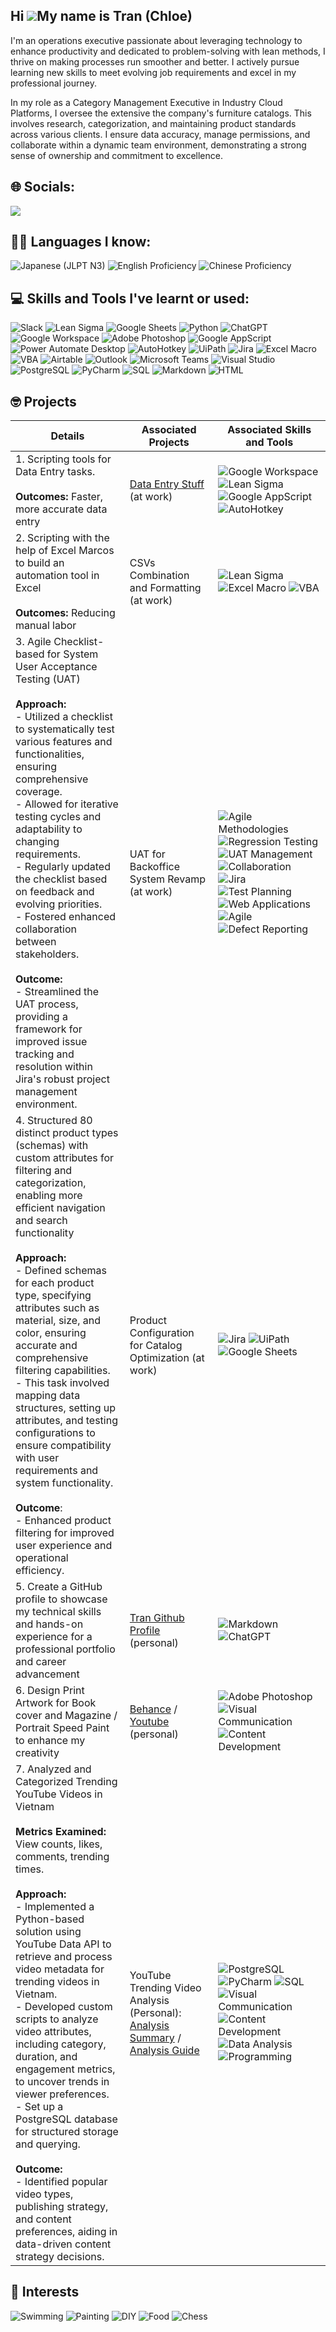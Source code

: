 ## Hi ![](https://user-images.githubusercontent.com/18350557/176309783-0785949b-9127-417c-8b55-ab5a4333674e.gif)My name is Tran (Chloe)

I'm an operations executive passionate about leveraging technology to enhance productivity and dedicated to problem-solving with lean methods, I thrive on making processes run smoother and better. I actively pursue learning new skills to meet evolving job requirements and excel in my professional journey.

In my role as a Category Management Executive in Industry Cloud Platforms, I oversee the extensive the company's furniture catalogs. This involves research, categorization, and maintaining product standards across various clients. I ensure data accuracy, manage permissions, and collaborate within a dynamic team environment, demonstrating a strong sense of ownership and commitment to excellence.

## 🌐 Socials:
<a href="https://vn.linkedin.com/in/duongngoctran">
    <img src="https://img.shields.io/badge/-LinkedIn-0072b1?&style=for-the-badge&logo=linkedin&logoColor=white" />
</a>

## 🧑‍🎓 Languages I know: 
![Japanese (JLPT N3)](https://img.shields.io/badge/Japanese%20(JLPT%20N3)-FFD700?style=for-the-badge) ![English Proficiency](https://img.shields.io/badge/English-00BFFF?style=for-the-badge) ![Chinese Proficiency](https://img.shields.io/badge/Chinese-FFD700?style=for-the-badge) 



## 💻 Skills and Tools I've learnt or used:
![Slack](https://img.shields.io/badge/Slack-4A154B?style=for-the-badge&logo=slack&logoColor=white)
![Lean Sigma](https://img.shields.io/badge/Lean%20Sigma-0A57E4?style=for-the-badge) ![Google Sheets](https://img.shields.io/badge/Google_Sheets-34A853?style=for-the-badge&logo=googlesheets&logoColor=white) ![Python](https://img.shields.io/badge/python-3670A0?style=for-the-badge&logo=python&logoColor=ffdd54) ![ChatGPT](https://img.shields.io/badge/ChatGPT-3366ff?style=for-the-badge&logo=ai&logoColor=white) ![Google Workspace](https://img.shields.io/badge/Google_Workspace-32A9CE?style=for-the-badge&logo=google&logoColor=white)
![Adobe Photoshop](https://img.shields.io/badge/adobe%20photoshop-%2331A8FF.svg?style=for-the-badge&logo=adobe%20photoshop&logoColor=white) ![Google AppScript](https://img.shields.io/badge/Google%20AppScript-3670A0?style=for-the-badge&logo=google&logoColor=white) ![Power Automate Desktop](https://img.shields.io/badge/Power%20Automate%20Desktop-FF652F?style=for-the-badge&logo=microsoft&logoColor=white) ![AutoHotkey](https://img.shields.io/badge/AutoHotkey-334455?style=for-the-badge&logo=autohotkey&logoColor=white) ![UiPath](https://img.shields.io/badge/UiPath-00A8E0?style=for-the-badge&logo=uipath&logoColor=white) ![Jira](https://img.shields.io/badge/Jira-0052CC?style=for-the-badge&logo=jira&logoColor=white) ![Excel Macro](https://img.shields.io/badge/Excel%20Macro-008272?style=for-the-badge&logo=microsoft-excel&logoColor=white) ![VBA](https://img.shields.io/badge/VBA-86709D?style=for-the-badge&logo=visual%20studio&logoColor=white) ![Airtable](https://img.shields.io/badge/Airtable-18BFFF?style=for-the-badge&logo=airtable&logoColor=white) ![Outlook](https://img.shields.io/badge/Outlook-0078D4?style=for-the-badge&logo=microsoft-outlook&logoColor=white) ![Microsoft Teams](https://img.shields.io/badge/Microsoft%20Teams-6264A7?style=for-the-badge&logo=microsoft-teams&logoColor=white) ![Visual Studio](https://img.shields.io/badge/Visual%20Studio-5C2D91?style=for-the-badge&logo=visual%20studio&logoColor=white) ![PostgreSQL](https://img.shields.io/badge/PostgreSQL-336791?style=for-the-badge&logo=postgresql&logoColor=white)
![PyCharm](https://img.shields.io/badge/PyCharm-000000?style=for-the-badge&logo=pycharm&logoColor=white) ![SQL](https://img.shields.io/badge/SQL-CC2927?style=for-the-badge&logo=sql&logoColor=white) ![Markdown](https://img.shields.io/badge/Markdown-000000.svg?style=for-the-badge&logo=markdown&logoColor=white) ![HTML](https://img.shields.io/badge/HTML-E34F26.svg?style=for-the-badge&logo=html5&logoColor=white)





## 🤓 Projects

| Details                                         | Associated Projects         | Associated Skills and Tools  
|-----------------------------------------------|----------------------------|----------------------------|
| 1. Scripting tools for Data Entry tasks. <br><br>**Outcomes:** Faster, more accurate data entry|[Data Entry Stuff](https://github.com/Tran1595/DataEntryStuff) (at work)|![Google Workspace](https://img.shields.io/badge/Google_Workspace-32A9CE?style=for-the-badge&logo=google&logoColor=white) ![Lean Sigma](https://img.shields.io/badge/Lean%20Sigma-0A57E4?style=for-the-badge) ![Google AppScript](https://img.shields.io/badge/Google%20AppScript-3670A0?style=for-the-badge&logo=google&logoColor=white) ![AutoHotkey](https://img.shields.io/badge/AutoHotkey-334455?style=for-the-badge&logo=autohotkey&logoColor=white) |
| 2. Scripting with the help of Excel Marcos to build an automation tool in Excel<br><br> **Outcomes:** Reducing manual labor | CSVs Combination and Formatting (at work) |![Lean Sigma](https://img.shields.io/badge/Lean%20Sigma-0A57E4?style=for-the-badge) ![Excel Macro](https://img.shields.io/badge/Excel%20Macro-008272?style=for-the-badge&logo=microsoft-excel&logoColor=white) ![VBA](https://img.shields.io/badge/VBA-86709D?style=for-the-badge&logo=visual%20studio&logoColor=white) 
| 3. Agile Checklist-based for System User Acceptance Testing (UAT)<br><br> **Approach:** <br>- Utilized a checklist to systematically test various features and functionalities, ensuring comprehensive coverage.<br>- Allowed for iterative testing cycles and adaptability to changing requirements.<br>- Regularly updated the checklist based on feedback and evolving priorities.<br>- Fostered enhanced collaboration between stakeholders.<br><br> **Outcome:** <br>- Streamlined the UAT process, providing a framework for improved issue tracking and resolution within Jira's robust project management environment.| UAT for Backoffice System Revamp (at work)|![Agile Methodologies](https://img.shields.io/badge/Agile_Methodologies-blue?style=for-the-badge&logo=agile&logoColor=white)![Regression Testing](https://img.shields.io/badge/Regression_Testing-green?style=for-the-badge&logo=testing&logoColor=white) ![UAT Management](https://img.shields.io/badge/UAT_Management-yellow?style=for-the-badge&logo=uat&logoColor=white)![Collaboration](https://img.shields.io/badge/Collaboration-orange?style=for-the-badge&logo=collaboration&logoColor=white) ![Jira](https://img.shields.io/badge/Jira-0052CC?style=for-the-badge&logo=jira&logoColor=white) ![Test Planning](https://img.shields.io/badge/Test_Planning-olive?style=for-the-badge&logo=planning&logoColor=white) ![Web Applications](https://img.shields.io/badge/Web_Applications-pink?style=for-the-badge&logo=web-applications&logoColor=white) ![Agile](https://img.shields.io/badge/Agile-0096D6?style=for-the-badge&logo=agile&logoColor=white)![Defect Reporting](https://img.shields.io/badge/Defect_Reporting-maroon?style=for-the-badge&logo=reporting&logoColor=white) |
| 4. Structured 80 distinct product types (schemas) with custom attributes for filtering and categorization, enabling more efficient navigation and search functionality<br><br> **Approach:** <br>- Defined schemas for each product type, specifying attributes such as material, size, and color, ensuring accurate and comprehensive filtering capabilities.<br>- This task involved mapping data structures, setting up attributes, and testing configurations to ensure compatibility with user requirements and system functionality.<br><br>**Outcome**:<br>- Enhanced product filtering for improved user experience and operational efficiency.| Product Configuration for Catalog Optimization (at work) | ![Jira](https://img.shields.io/badge/Jira-0052CC?style=for-the-badge&logo=jira&logoColor=white) ![UiPath](https://img.shields.io/badge/UiPath-00A8E0?style=for-the-badge&logo=uipath&logoColor=white) ![Google Sheets](https://img.shields.io/badge/Google_Sheets-34A853?style=for-the-badge&logo=googlesheets&logoColor=white)
| 5. Create a GitHub profile to showcase my technical skills and hands-on experience for a professional portfolio and career advancement | [Tran Github Profile](https://github.com/Tran1595/Tran1595)  (personal)| ![Markdown](https://img.shields.io/badge/Markdown-000000.svg?style=for-the-badge&logo=markdown&logoColor=white) ![ChatGPT](https://img.shields.io/badge/ChatGPT-3366ff?style=for-the-badge&logo=ai&logoColor=white)
| 6. Design Print Artwork for Book cover and Magazine / Portrait Speed Paint to enhance my creativity | [Behance](https://www.behance.net/duongngoctran)  / [Youtube](https://youtu.be/rfV0M9rNJJA?si=deo6sMCVZl-n6QMz) (personal)| ![Adobe Photoshop](https://img.shields.io/badge/adobe%20photoshop-%2331A8FF.svg?style=for-the-badge&logo=adobe%20photoshop&logoColor=white)![Visual Communication](https://img.shields.io/badge/Visual_Communication-FF69B4?style=for-the-badge&logo=visualstudio&logoColor=white)![Content Development](https://img.shields.io/badge/Content_Development-FFA500?style=for-the-badge&logo=contentful&logoColor=white)
| 7.  Analyzed and Categorized Trending YouTube Videos in Vietnam<br><br> **Metrics Examined:** View counts, likes, comments, trending times.<br><br> **Approach:** <br>- Implemented a Python-based solution using YouTube Data API to retrieve and process video metadata for trending videos in Vietnam.<br>- Developed custom scripts to analyze video attributes, including category, duration, and engagement metrics, to uncover trends in viewer preferences.<br>- Set up a PostgreSQL database for structured storage and querying.<br><br> **Outcome:** <br>- Identified popular video types, publishing strategy, and content preferences, aiding in data-driven content strategy decisions.| YouTube Trending Video Analysis (Personal): [Analysis Summary](https://www.linkedin.com/feed/update/urn:li:activity:7257688780357132288/) / [Analysis Guide](https://www.linkedin.com/feed/update/urn:li:activity:7259864798782267392/) |![PostgreSQL](https://img.shields.io/badge/PostgreSQL-336791?style=for-the-badge&logo=postgresql&logoColor=white)![PyCharm](https://img.shields.io/badge/PyCharm-000000?style=for-the-badge&logo=pycharm&logoColor=white) ![SQL](https://img.shields.io/badge/SQL-CC2927?style=for-the-badge&logo=sql&logoColor=white)![Visual Communication](https://img.shields.io/badge/Visual_Communication-FF69B4?style=for-the-badge&logo=visualstudio&logoColor=white)![Content Development](https://img.shields.io/badge/Content_Development-FFA500?style=for-the-badge&logo=contentful&logoColor=white) ![Data Analysis](https://img.shields.io/badge/Data%20Analysis-blue?style=for-the-badge&logo=data&logoColor=white)![Programming](https://img.shields.io/badge/Programming-green?style=for-the-badge&logo=code&logoColor=white)









## 🎨 Interests
![Swimming](https://img.shields.io/badge/Swimming-006994?style=for-the-badge) ![Painting](https://img.shields.io/badge/Painting-FF6F61?style=for-the-badge) ![DIY](https://img.shields.io/badge/DIY-4CAF50?style=for-the-badge) ![Food](https://img.shields.io/badge/Food-FFC107?style=for-the-badge) ![Chess](https://img.shields.io/badge/Chess-808080?style=for-the-badge) 


